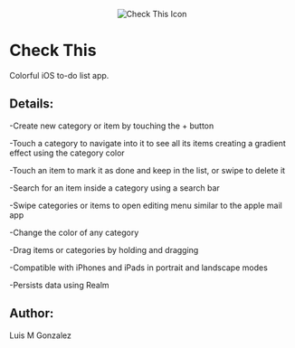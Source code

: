 <p align="center"><img src="https://dl.dropboxusercontent.com/s/qedprrmi7k640k7/Check%20This%20Icon-180.png?dl=0" alt="Check This Icon"/></p>

# Check This

Colorful iOS to-do list app.

## Details:

-Create new category or item by touching the + button

-Touch a category to navigate into it to see all its items creating a gradient
effect using the category color

-Touch an item to mark it as done and keep in the list, or swipe to delete it

-Search for an item inside a category using a search bar

-Swipe categories or items to open editing menu similar to the apple mail app

-Change the color of any category

-Drag items or categories by holding and dragging

-Compatible with iPhones and iPads in portrait and landscape modes

-Persists data using Realm

## Author:

Luis M Gonzalez
